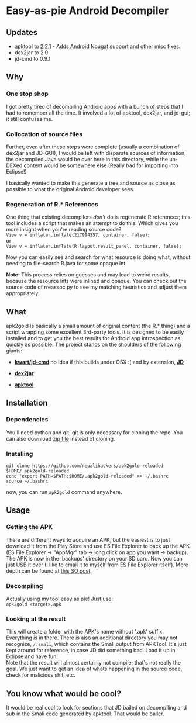 # Easy-as-pie Android Decompiler

## Updates

- apktool to 2.2.1 - [Adds Android Nougat support and other misc fixes](http://connortumbleson.com/2016/10/18/apktool-v2-2-1-released/).
- dex2jar to 2.0
- jd-cmd to 0.9.1

## Why
### One stop shop
I got pretty tired of decompiling Android apps with a bunch of steps that I had to remember all the time. It involved a lot of apktool, dex2jar, and jd-gui; it still confuses me.

### Collocation of source files
Further, even after these steps were complete (usually a combination of dex2jar and JD-GUI), I would be left with disparate sources of information; the decompiled Java would be over here in this directory, while the un-DEXed content would be somewhere else (Really bad for importing into Eclipse!)

I basically wanted to make this generate a tree and source as close as possible to what the original Android developer sees.

### Regeneration of R.* References
One thing that existing decompilers *don't* do is regenerate R references; this tool includes a script that makes an attempt to do this. Which gives you more insight when you're reading source code?  
`View v = inflater.inflate(217994357, container, false);`  
or  
`View v = inflater.inflate(R.layout.result_panel, container, false);`

Now you can easily see and search for what resource is doing what, without needing to file-search R.java for some opaque int.

**Note:** This process relies on guesses and may lead to weird results, because the resource ints were inlined and opaque. You can check out the source code of rreassoc.py to see my matching heuristics and adjust them appropriately.

## What
apk2gold is basically a small amount of original content (the R.* thing) and a script wrapping some excellent 3rd-party tools. It is designed to be easily installed and to get you the best results for Android app introspection as quickly as possible. The project stands on the shoulders of the following giants:

* **[kwart/jd-cmd](https://github.com/kwart/jd-cmd)** no idea if this builds under OSX :( and by extension, **[JD](http://java.decompiler.free.fr/)**

* **[dex2jar](https://github.com/pxb1988/dex2jar)**

* **[apktool](https://github.com/iBotPeaches/Apktool)**

## Installation

### Dependencies

You'll need python and git. git is only necessary for cloning the repo. You can also download [zip file](https://github.com/nepalihackers/apk2gold-reloaded/archive/master.zip) instead of cloning.

### Installing

```shell
git clone https://github.com/nepalihackers/apk2gold-reloaded $HOME/.apk2gold-reloaded
echo "export PATH=$PATH:$HOME/.apk2gold-reloaded" >> ~/.bashrc
source ~/.bashrc
```

now, you can run `apk2gold` command anywhere.

## Usage

### Getting the APK
There are different ways to acquire an APK, but the easiest is to just download it from the Play Store and use ES File Explorer to back up the APK (ES File Explorer -> "AppMgr" tab -> long click on app you want -> backup). The APK is now in the 'backups' directory on your SD card. Now you can just USB it over (I like to email it to myself from ES File Explorer itself). More depth can be found at [this SO post](http://stackoverflow.com/questions/12175904/where-can-i-find-the-apk-file-on-my-device-when-i-download-any-app-and-install).

### Decompiling
Actually using my tool easy as pie! Just use:  
`apk2gold <target>.apk`

### Looking at the result
This will create a folder with the APK's name without '.apk' suffix. Everything is in there. There is also an additional directory you may not recognize, `/.smali`, which contains the Smali output from APKTool. It's just kept around for reference, in case JD did something bad. Load it up in Eclipse and have fun!  
Note that the result will almost certainly not compile; that's not really the goal. We just want to get an idea of whats happening in the source code, check for malicious shit, etc.

## You know what would be cool?
It would be real cool to look for sections that JD bailed on decompiling and sub in the Smali code generated by apktool. That would be baller.
